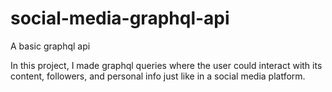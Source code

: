 # social-media-graphql-api
A basic graphql api

In this project, I made graphql queries where the user could interact with its content, followers, and personal info just like in a social media platform.



